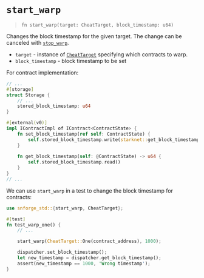 # `start_warp`

> `fn start_warp(target: CheatTarget, block_timestamp: u64)`

Changes the block timestamp for the given target.
The change can be canceled with [`stop_warp`](./stop_warp.md).

- `target` - instance of [`CheatTarget`](./cheat_target.md) specifying which contracts to warp.
- `block_timestamp` - block timestamp to be set

For contract implementation:

```rust
// ...
#[storage]
struct Storage {
    // ...
    stored_block_timestamp: u64
}

#[external(v0)]
impl IContractImpl of IContract<ContractState> {
    fn set_block_timestamp(ref self: ContractState) {
        self.stored_block_timestamp.write(starknet::get_block_timestamp());
    }
    
    fn get_block_timestamp(self: @ContractState) -> u64 {
        self.stored_block_timestamp.read()
    }
}
// ...
```

We can use `start_warp` in a test to change the block timestamp for contracts:

```rust
use snforge_std::{start_warp, CheatTarget};

#[test]
fn test_warp_one() {
    // ...

    start_warp(CheatTarget::One(contract_address), 1000);

    dispatcher.set_block_timestamp();
    let new_timestamp = dispatcher.get_block_timestamp();
    assert(new_timestamp == 1000, 'Wrong timestamp');
}
```


